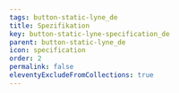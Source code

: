 ```yaml
---
tags: button-static-lyne_de
title: Spezifikation
key: button-static-lyne-specification_de
parent: button-static-lyne_de
icon: specification
order: 2
permalink: false
eleventyExcludeFromCollections: true
---
```


